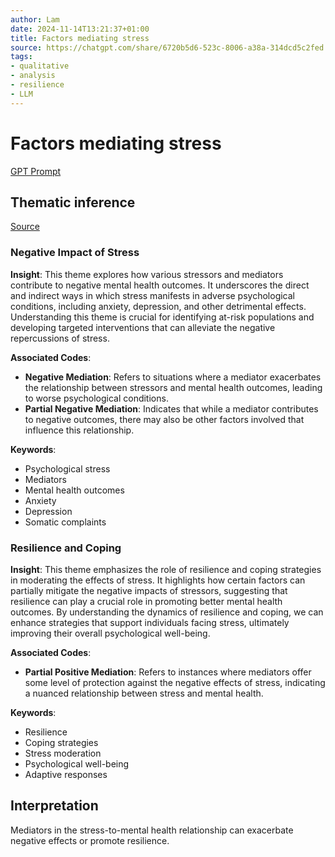 ```yaml
---
author: Lam
date: 2024-11-14T13:21:37+01:00
title: Factors mediating stress
source: https://chatgpt.com/share/6720b5d6-523c-8006-a38a-314dcd5c2fed
tags:
- qualitative
- analysis
- resilience
- LLM
---
```


# Factors mediating stress

[GPT Prompt](Projects/prompt-for-GPT-based-thematic-analysis.md)

## Thematic inference

[Source](https://chatgpt.com/share/6720b5d6-523c-8006-a38a-314dcd5c2fed)

### Negative Impact of Stress

**Insight**: This theme explores how various stressors and mediators contribute to negative mental health outcomes. It underscores the direct and indirect ways in which stress manifests in adverse psychological conditions, including anxiety, depression, and other detrimental effects. Understanding this theme is crucial for identifying at-risk populations and developing targeted interventions that can alleviate the negative repercussions of stress.

**Associated Codes**:

- **Negative Mediation**: Refers to situations where a mediator exacerbates the relationship between stressors and mental health outcomes, leading to worse psychological conditions.
- **Partial Negative Mediation**: Indicates that while a mediator contributes to negative outcomes, there may also be other factors involved that influence this relationship.

**Keywords**:

- Psychological stress
- Mediators
- Mental health outcomes
- Anxiety
- Depression
- Somatic complaints

### Resilience and Coping

**Insight**: This theme emphasizes the role of resilience and coping strategies in moderating the effects of stress. It highlights how certain factors can partially mitigate the negative impacts of stressors, suggesting that resilience can play a crucial role in promoting better mental health outcomes. By understanding the dynamics of resilience and coping, we can enhance strategies that support individuals facing stress, ultimately improving their overall psychological well-being.

**Associated Codes**:

- **Partial Positive Mediation**: Refers to instances where mediators offer some level of protection against the negative effects of stress, indicating a nuanced relationship between stress and mental health.

**Keywords**:

- Resilience
- Coping strategies
- Stress moderation
- Psychological well-being
- Adaptive responses

## Interpretation

Mediators in the stress-to-mental health relationship can exacerbate negative effects or promote resilience.

